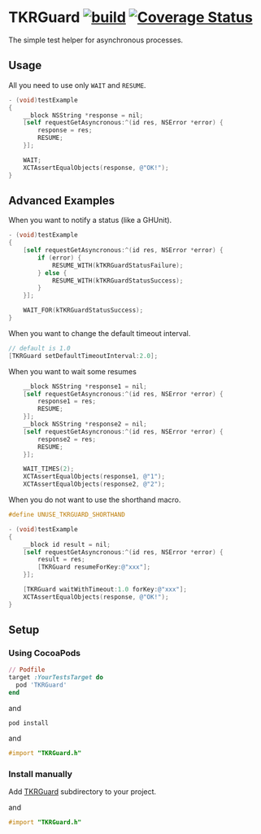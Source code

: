 TKRGuard [![build](https://travis-ci.org/tokorom/TKRGuard.png?branch=master)](https://travis-ci.org/tokorom/TKRGuard) [![Coverage Status](https://coveralls.io/repos/tokorom/TKRGuard/badge.png)](https://coveralls.io/r/tokorom/TKRGuard)
========

The simple test helper for asynchronous processes.

## Usage

All you need to use only `WAIT` and `RESUME`.

```objective-c
- (void)testExample
{
    __block NSString *response = nil;
    [self requestGetAsyncronous:^(id res, NSError *error) {
        response = res;
        RESUME;
    }];

    WAIT;
    XCTAssertEqualObjects(response, @"OK!");
}
```

## Advanced Examples

When you want to notify a status (like a GHUnit).

```objective-c
- (void)testExample
{
    [self requestGetAsyncronous:^(id res, NSError *error) {
        if (error) {
            RESUME_WITH(kTKRGuardStatusFailure);
        } else {
            RESUME_WITH(kTKRGuardStatusSuccess);
        }
    }];

    WAIT_FOR(kTKRGuardStatusSuccess);
}
```

When you want to change the default timeout interval.

```objective-c
// default is 1.0
[TKRGuard setDefaultTimeoutInterval:2.0];
```

When you want to wait some resumes

```objective-c
    __block NSString *response1 = nil;
    [self requestGetAsyncronous:^(id res, NSError *error) {
        response1 = res;
        RESUME;
    }];
    __block NSString *response2 = nil;
    [self requestGetAsyncronous:^(id res, NSError *error) {
        response2 = res;
        RESUME;
    }];

    WAIT_TIMES(2);
    XCTAssertEqualObjects(response1, @"1");
    XCTAssertEqualObjects(response2, @"2");
```

When you do not want to use the shorthand macro.

```objective-c
#define UNUSE_TKRGUARD_SHORTHAND

- (void)testExample
{
    __block id result = nil;
    [self requestGetAsyncronous:^(id res, NSError *error) {
        result = res;
        [TKRGuard resumeForKey:@"xxx"];
    }];

    [TKRGuard waitWithTimeout:1.0 forKey:@"xxx"];
    XCTAssertEqualObjects(response, @"OK!");
}
```

## Setup

### Using CocoaPods

```ruby
// Podfile
target :YourTestsTarget do
  pod 'TKRGuard'
end
```

and

```shell
pod install
```

and

```objective-c
#import "TKRGuard.h"
```

### Install manually

Add [TKRGuard](TKRGuard) subdirectory to your project.

and

```objective-c
#import "TKRGuard.h"
```
